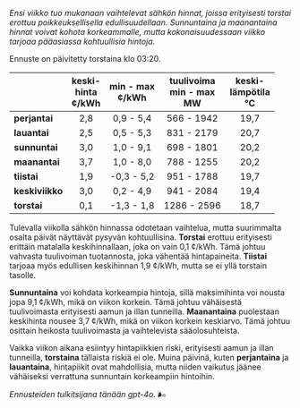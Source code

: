 *Ensi viikko tuo mukanaan vaihtelevat sähkön hinnat, joissa erityisesti torstai erottuu poikkeuksellisella edullisuudellaan. Sunnuntaina ja maanantaina hinnat voivat kohota korkeammalle, mutta kokonaisuudessaan viikko tarjoaa pääasiassa kohtuullisia hintoja.*

Ennuste on päivitetty torstaina klo 03:20.

|            | keski-<br>hinta<br>¢/kWh | min - max<br>¢/kWh | tuulivoima<br>min - max<br>MW | keski-<br>lämpötila<br>°C |
|:-----------|:----------------:|:----------------:|:-------------:|:-------------:|
| **perjantai**  | 2,8             | 0,9 - 5,4        | 566 - 1942    | 19,7          |
| **lauantai**   | 2,5             | 0,5 - 5,3        | 831 - 2179    | 20,7          |
| **sunnuntai**  | 3,0             | 1,0 - 9,1        | 698 - 1801    | 20,2          |
| **maanantai**  | 3,7             | 1,0 - 8,0        | 788 - 1255    | 20,2          |
| **tiistai**    | 1,9             | -0,3 - 5,2       | 951 - 1788    | 19,7          |
| **keskiviikko**| 3,0             | 0,2 - 4,9        | 941 - 2084    | 19,4          |
| **torstai**    | 0,1             | -1,3 - 1,8       | 1286 - 2596   | 18,7          |

Tulevalla viikolla sähkön hinnassa odotetaan vaihtelua, mutta suurimmalta osalta päivät näyttävät pysyvän kohtuullisina. **Torstai** erottuu erityisesti erittäin matalalla keskihinnallaan, joka on vain 0,1 ¢/kWh. Tämä johtuu vahvasta tuulivoiman tuotannosta, joka vähentää hintapaineita. **Tiistai** tarjoaa myös edullisen keskihinnan 1,9 ¢/kWh, mutta se ei yllä torstain tasolle.

**Sunnuntaina** voi kohdata korkeampia hintoja, sillä maksimihinta voi nousta jopa 9,1 ¢/kWh, mikä on viikon korkein. Tämä johtuu vähäisestä tuulivoimasta erityisesti aamun ja illan tunneilla. **Maanantaina** puolestaan keskihinta nousee 3,7 ¢/kWh, mikä on viikon korkein keskiarvo. Tämä johtuu osittain heikosta tuulivoimasta ja vaihtelevista sääolosuhteista.

Vaikka viikon aikana esiintyy hintapiikkien riski, erityisesti aamun ja illan tunneilla, **torstaina** tällaista riskiä ei ole. Muina päivinä, kuten **perjantaina** ja **lauantaina**, hintapiikit ovat mahdollisia, mutta niiden vaikutus jäänee vähäiseksi verrattuna sunnuntain korkeampiin hintoihin.

*Ennusteiden tulkitsijana tänään gpt-4o.* 🌬️
